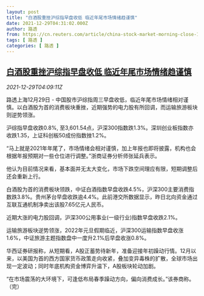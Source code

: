 ```yaml
---
layout: post
title: "白酒股重挫沪综指早盘收低 临近年尾市场情绪趋谨慎"
date: 2021-12-29T04:31:02.000Z
author: 路透
from: https://cn.reuters.com/article/china-stock-market-morning-close-1229-idCNKBS2J807U
tags: [ 路透 ]
categories: [ 路透 ]
---
```

<!--1640752262000-->
[白酒股重挫沪综指早盘收低 临近年尾市场情绪趋谨慎](https://cn.reuters.com/article/china-stock-market-morning-close-1229-idCNKBS2J807U)
------

<div>
<div><i>2021-12-29T04:09:11Z</i></div><p>路透上海12月29日 - 中国股市沪综指周三早盘收低，临近年尾市场情绪相对谨慎。以白酒股为首的消费板块重挫，近期强势的电力股有所回调，而运输旅游板块则逆势领涨。</p><p>沪综指早盘收跌0.8%, 至3,601.54点，沪深300指数跌1.3%。深圳创业板指数亦收跌1.35，上证科创板50成份指数挫1.2%。</p><p>“马上就是2021年年尾了，市场情绪会相对谨慎，加上年报也即将披露，机构也会根据年报预期对一些仓位进行调整。”浙商证券分析师张延兵表示。</p><p>他认为目前情况来看，基本面并无太大变化，市场下跌空间理应有限，短期调整后还会重新上行。</p><p>白酒股为首的消费板块领跌，中证白酒指数早盘收跌4.5%，沪深300主要消费指数跌3.8%。贵州茅台早盘收跌逾4.4%。此前港交所数据显示，昨日北向资金通过互联互通机制净卖出该股7.65亿元人民币。</p><p>近期大涨的电力股回调，沪深300公用事业(一级行业)指数早盘收跌2.1%。</p><p>运输旅游板块逆势领涨，2022年元旦假期临近，沪深300运输指数早盘收涨1.6%，中证旅游主题指数盘中一度升2.1%后早盘收涨0.8%。</p><p>华西证券研报称，从短期看，A股正蓄势待新年，准备迎接年初躁动行情。12月以来，以美国为首的西方国家货币政策走向收紧，叠加变异毒株的扩散，全球市场出现一定波动；同时年底机构资金博弈升温下，A股板块轮动加剧。</p><p>“在市场震荡的大环境下，可逢低布局春季躁动方向，偏向消费成长。”该券商称。 （完）</p>
</div>
